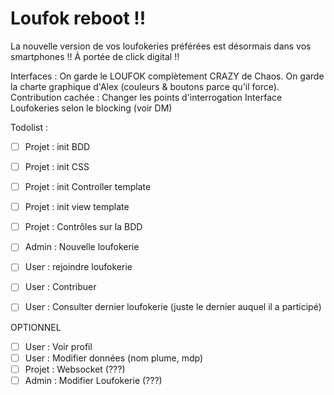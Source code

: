 # Loufok reboot !!

La nouvelle version de vos loufokeries préférées est désormais dans vos smartphones !! À portée de click digital !!

Interfaces :
On garde le LOUFOK complètement CRAZY de Chaos.
On garde la charte graphique d'Alex (couleurs & boutons parce qu'il force).
Contribution cachée : Changer les points d'interrogation
Interface Loufokeries selon le blocking (voir DM)

Todolist :

- [ ] Projet : init BDD
- [ ] Projet : init CSS
- [ ] Projet : init Controller template
- [ ] Projet : init view template
- [ ] Projet : Contrôles sur la BDD

- [ ] Admin : Nouvelle loufokerie
- [ ] User : rejoindre loufokerie
- [ ] User : Contribuer
- [ ] User : Consulter dernier loufokerie (juste le dernier auquel il a participé)

OPTIONNEL

- [ ] User : Voir profil
- [ ] User : Modifier données (nom plume, mdp)
- [ ] Projet : Websocket (???)
- [ ] Admin : Modifier Loufokerie (???)

